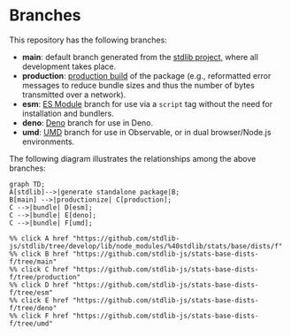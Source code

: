 <!--

@license Apache-2.0

Copyright (c) 2022 The Stdlib Authors.

Licensed under the Apache License, Version 2.0 (the "License");
you may not use this file except in compliance with the License.
You may obtain a copy of the License at

    http://www.apache.org/licenses/LICENSE-2.0

Unless required by applicable law or agreed to in writing, software
distributed under the License is distributed on an "AS IS" BASIS,
WITHOUT WARRANTIES OR CONDITIONS OF ANY KIND, either express or implied.
See the License for the specific language governing permissions and
limitations under the License.

-->

# Branches

This repository has the following branches:

-   **main**: default branch generated from the [stdlib project][stdlib-url], where all development takes place.
-   **production**: [production build][production-url] of the package (e.g., reformatted error messages to reduce bundle sizes and thus the number of bytes transmitted over a network).
-   **esm**: [ES Module][esm-url] branch for use via a `script` tag without the need for installation and bundlers.
-   **deno**: [Deno][deno-url] branch for use in Deno.
-   **umd**: [UMD][umd-url] branch for use in Observable, or in dual browser/Node.js environments.

The following diagram illustrates the relationships among the above branches:

```mermaid
graph TD;
A[stdlib]-->|generate standalone package|B;
B[main] -->|productionize| C[production];
C -->|bundle| D[esm];
C -->|bundle| E[deno];
C -->|bundle| F[umd];

%% click A href "https://github.com/stdlib-js/stdlib/tree/develop/lib/node_modules/%40stdlib/stats/base/dists/f"
%% click B href "https://github.com/stdlib-js/stats-base-dists-f/tree/main"
%% click C href "https://github.com/stdlib-js/stats-base-dists-f/tree/production"
%% click D href "https://github.com/stdlib-js/stats-base-dists-f/tree/esm"
%% click E href "https://github.com/stdlib-js/stats-base-dists-f/tree/deno"
%% click F href "https://github.com/stdlib-js/stats-base-dists-f/tree/umd"
```

[stdlib-url]: https://github.com/stdlib-js/stdlib/tree/develop/lib/node_modules/%40stdlib/stats/base/dists/f
[production-url]: https://github.com/stdlib-js/stats-base-dists-f/tree/production
[deno-url]: https://github.com/stdlib-js/stats-base-dists-f/tree/deno
[umd-url]: https://github.com/stdlib-js/stats-base-dists-f/tree/umd
[esm-url]: https://github.com/stdlib-js/stats-base-dists-f/tree/esm
